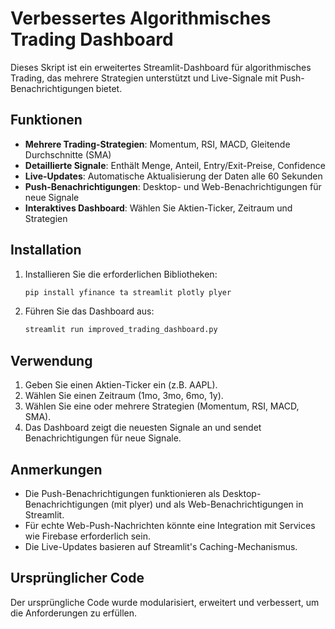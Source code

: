 # Verbessertes Algorithmisches Trading Dashboard

Dieses Skript ist ein erweitertes Streamlit-Dashboard für algorithmisches Trading, das mehrere Strategien unterstützt und Live-Signale mit Push-Benachrichtigungen bietet.

## Funktionen

- **Mehrere Trading-Strategien**: Momentum, RSI, MACD, Gleitende Durchschnitte (SMA)
- **Detaillierte Signale**: Enthält Menge, Anteil, Entry/Exit-Preise, Confidence
- **Live-Updates**: Automatische Aktualisierung der Daten alle 60 Sekunden
- **Push-Benachrichtigungen**: Desktop- und Web-Benachrichtigungen für neue Signale
- **Interaktives Dashboard**: Wählen Sie Aktien-Ticker, Zeitraum und Strategien

## Installation

1. Installieren Sie die erforderlichen Bibliotheken:
   ```bash
   pip install yfinance ta streamlit plotly plyer
   ```

2. Führen Sie das Dashboard aus:
   ```bash
   streamlit run improved_trading_dashboard.py
   ```

## Verwendung

1. Geben Sie einen Aktien-Ticker ein (z.B. AAPL).
2. Wählen Sie einen Zeitraum (1mo, 3mo, 6mo, 1y).
3. Wählen Sie eine oder mehrere Strategien (Momentum, RSI, MACD, SMA).
4. Das Dashboard zeigt die neuesten Signale an und sendet Benachrichtigungen für neue Signale.

## Anmerkungen

- Die Push-Benachrichtigungen funktionieren als Desktop-Benachrichtigungen (mit plyer) und als Web-Benachrichtigungen in Streamlit.
- Für echte Web-Push-Nachrichten könnte eine Integration mit Services wie Firebase erforderlich sein.
- Die Live-Updates basieren auf Streamlit's Caching-Mechanismus.

## Ursprünglicher Code

Der ursprüngliche Code wurde modularisiert, erweitert und verbessert, um die Anforderungen zu erfüllen.